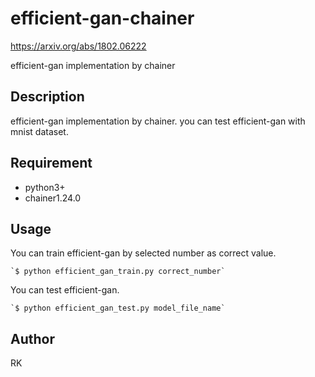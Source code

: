 # efficient-gan-chainer

https://arxiv.org/abs/1802.06222

efficient-gan implementation by chainer

## Description

efficient-gan implementation by chainer. you can test efficient-gan with mnist dataset.

## Requirement

- python3+
- chainer1.24.0

## Usage

You can train efficient-gan by selected number as correct value.

    `$ python efficient_gan_train.py correct_number`

You can test efficient-gan.

    `$ python efficient_gan_test.py model_file_name`

## Author

RK
